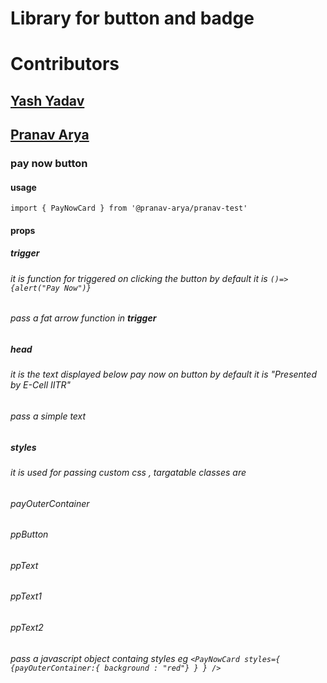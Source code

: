 # Library for button and badge
# Contributors 
## [Yash Yadav](https://github.com/yash-954)
## [Pranav Arya](https://github.com/pranav-iitr)

### pay now button
#### usage
``` import { PayNowCard } from '@pranav-arya/pranav-test' ```
#### props
##### **trigger**
###### it is function for triggered on clicking the button by default it is ```()=>{alert("Pay Now")} ``` 
###### pass a fat arrow function in **trigger** 

##### **head**
###### it is the text displayed below pay now on button by default it is "Presented by E-Cell IITR"  
###### pass a simple text

##### **styles**
###### it is used for passing custom css , targatable classes are
###### payOuterContainer
###### ppButton
###### ppText
###### ppText1
###### ppText2
###### pass a javascript object containg styles eg ``` <PayNowCard styles={ {payOuterContainer:{ background : "red"} } } /> ```
